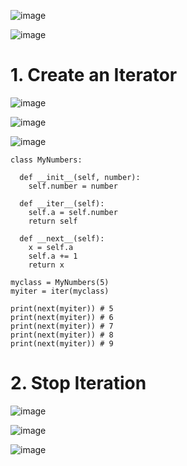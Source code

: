 ![image](https://user-images.githubusercontent.com/60442877/226499210-6baa7d32-9cb3-4745-b40f-de0e9d821279.png)

![image](https://user-images.githubusercontent.com/60442877/226499255-3e9c1062-1ac9-4c97-9d41-88290f3c2746.png)

# 1. Create an Iterator

![image](https://user-images.githubusercontent.com/60442877/226499920-712d9786-335e-41be-a284-2c181bc356f7.png)

![image](https://user-images.githubusercontent.com/60442877/226499937-fec15f47-0a14-486d-9006-c9336d8f48b1.png)

![image](https://user-images.githubusercontent.com/60442877/226500178-52334a94-9665-411b-b354-60de0a0fc765.png)

    class MyNumbers:

      def __init__(self, number):
        self.number = number

      def __iter__(self):
        self.a = self.number
        return self

      def __next__(self):
        x = self.a
        self.a += 1
        return x

    myclass = MyNumbers(5)
    myiter = iter(myclass)

    print(next(myiter)) # 5
    print(next(myiter)) # 6
    print(next(myiter)) # 7
    print(next(myiter)) # 8
    print(next(myiter)) # 9
    
# 2. Stop Iteration

![image](https://user-images.githubusercontent.com/60442877/226500321-3c69e99a-825e-4fcf-8d1d-f85c0748a1f8.png)

![image](https://user-images.githubusercontent.com/60442877/226500348-80c71188-1a06-4fc0-a549-b43d7f192e24.png)

![image](https://user-images.githubusercontent.com/60442877/226500358-c44f6524-bf26-4156-913d-0643fb757297.png)






    
